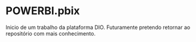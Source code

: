# POWERBI.pbix
Inicio de um trabalho da plataforma DIO. Futuramente pretendo retornar ao repositório com mais conhecimento.
